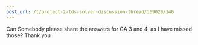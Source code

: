 ```yaml
---
post_url: /t/project-2-tds-solver-discussion-thread/169029/140
---
```

Can Somebody please share the answers for GA 3 and 4, as I have missed those? Thank you